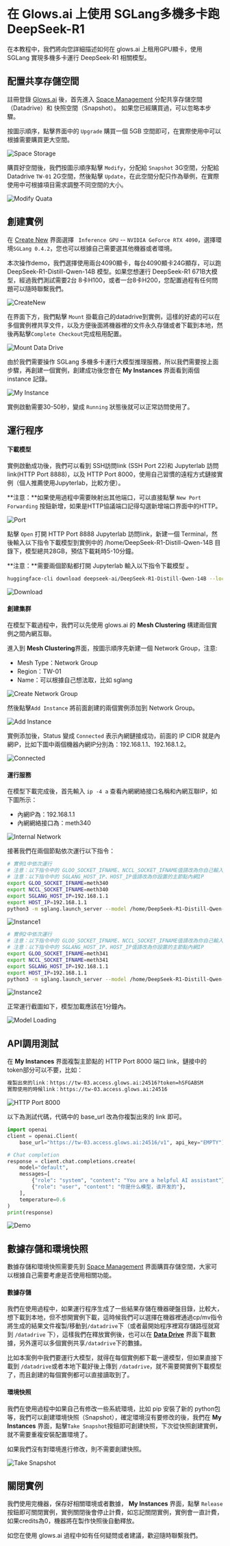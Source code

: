 # 在 Glows.ai 上使用 SGLang多機多卡跑DeepSeek-R1

在本教程中，我們將向您詳細描述如何在 glows.ai 上租用GPU顯卡，使用 SGLang 實現多機多卡運行 DeepSeek-R1 相關模型。



## 配置共享存儲空間

註冊登錄 [Glows.ai](https://glows.ai/) 後，首先進入 [Space Management](https://platform.glows.ai/space) 分配共享存儲空間（Datadrive）和 快照空間（Snapshot）。 如果您已經購買過，可以忽略本步驟。

按圖示順序，點擊界面中的 `Upgrade` 購買一個 5GB 空間即可，在實際使用中可以根據需要購買更大空間。

![Space Storage](../../../../tutorials-images/07.DeepSeekSGLang/01.SpaceStorage.png)

購買好空間後，我們按圖示順序點擊 `Modify`，分配給 `Snapshot` 3G空間，分配給 Datadrive `TW-01` 2G空間，然後點擊 `Update`，在此空間分配只作為舉例，在實際使用中可根據項目需求調整不同空間的大小。

![Modify Quata](../../../../tutorials-images/07.DeepSeekSGLang/02.ModifyQuota.png)



## 創建實例

在 [Create New](https://platform.glows.ai/create) 界面選擇 ` Inference GPU`  -- `NVIDIA GeForce RTX 4090`，選擇環境`SGLang 0.4.2`，您也可以根據自己需要選其他機器或者環境。

本次操作demo，我們選擇使用兩台4090顯卡，每台4090顯卡24G顯存，可以跑 DeepSeek-R1-Distill-Qwen-14B 模型。如果您想運行 DeepSeek-R1 671B大模型，經過我們測試需要2台 8卡H100，或者一台8卡H200，您配置過程有任何問題可以隨時聯繫我們。

![CreateNew](../../../../tutorials-images/07.DeepSeekSGLang/03.CreateNew.png)

在界面下方，我們點擊 `Mount` 掛載自己的datadrive到實例，這樣的好處的可以在多個實例裡共享文件，以及方便後面將機器裡的文件永久存儲或者下載到本地，然後再點擊`Complete Checkout`完成租用配置。

![Mount Data Drive](../../../../tutorials-images/07.DeepSeekSGLang/04.MountDataDrive.png)

由於我們需要操作 SGLang 多機多卡運行大模型推理服務，所以我們需要按上面步驟，再創建一個實例，創建成功後您會在 **My Instances** 界面看到兩個 instance 記錄。

![My Instance](../../../../tutorials-images/07.DeepSeekSGLang/05.MyInstance.png)

實例啟動需要30-50秒，變成 `Running` 狀態後就可以正常訪問使用了。

## 運行程序

#### 下載模型

實例啟動成功後，我們可以看到 SSH訪問link (SSH Port 22)和 Jupyterlab 訪問link(HTTP Port 8888)，以及 HTTP Port 8000，使用自己習慣的遠程方式鏈接實例（個人推薦使用Jupyterlab，比較方便）。

**注意：**如果使用過程中需要映射出其他端口，可以直接點擊 `New Port Forwarding` 按鈕新增，如果是HTTP協議端口記得勾選新增端口界面中的HTTP。

![Port](../../../../tutorials-images/07.DeepSeekSGLang/06.Port.png)

點擊 `Open` 打開 HTTP Port 8888  Jupyterlab 訪問link，新建一個 Terminal，然後輸入以下指令下載模型到實例中的 /home/DeepSeek-R1-Distill-Qwen-14B 目錄下，模型總共28GB，預估下載耗時5-10分鐘。

**注意：**需要兩個節點都打開 Jupyterlab 輸入以下指令下載模型 。

```bash
huggingface-cli download deepseek-ai/DeepSeek-R1-Distill-Qwen-14B --local-dir /home/DeepSeek-R1-Distill-Qwen-14B
```

![Download](../../../../tutorials-images/07.DeepSeekSGLang/07.Download.png)

#### 創建集群

在模型下載過程中，我們可以先使用 glows.ai 的 **Mesh Clustering** 構建兩個實例之間內網互聯。

進入到 **Mesh Clustering**界面，按圖示順序先新建一個 Network Group，注意:

- Mesh Type：Network Group
- Region：TW-01
- Name：可以根據自己想法取，比如 sglang

![Create Network Group](../../../../tutorials-images/07.DeepSeekSGLang/08.CreateNetworkGroup.png)

然後點擊`Add Instance` 將前面創建的兩個實例添加到 Network Group。

![Add Instance](../../../../tutorials-images/07.DeepSeekSGLang/09.AddInstance.png)

實例添加後，Status 變成 `Connected` 表示內網鏈接成功，前面的 IP CIDR 就是內網IP，比如下圖中兩個機器內網IP分別為：192.168.1.1、192.168.1.2。

![Connected](../../../../tutorials-images/07.DeepSeekSGLang/10.Connected.png)

#### 運行服務

在模型下載完成後，首先輸入 `ip -4 a` 查看內網網絡接口名稱和內網互聯IP，如下圖所示：

- 內網IP為：192.168.1.1
- 內網網絡接口為：meth340

![Internal Network](../../../../tutorials-images/07.DeepSeekSGLang/11.InternalNetwork.png)

接著我們在兩個節點依次運行以下指令：

```bash
# 實例1中依次運行
# 注意：以下指令中的 GLOO_SOCKET_IFNAME、NCCL_SOCKET_IFNAME值請改為你自己輸入 ip -4 a 查出的網絡接口名稱
# 注意：以下指令中的 SGLANG_HOST_IP、HOST_IP值請改為你設置的主節點內網IP
export GLOO_SOCKET_IFNAME=meth340
export NCCL_SOCKET_IFNAME=meth340
export SGLANG_HOST_IP=192.168.1.1
export HOST_IP=192.168.1.1
python3 -m sglang.launch_server --model /home/DeepSeek-R1-Distill-Qwen-14B --port 8000 --tp 2 --dist-init-addr 192.168.1.1:6379 --nnodes 2 --node-rank 0 --trust-remote-code --host 0.0.0.0
```

![Instance1](../../../../tutorials-images/07.DeepSeekSGLang/12.Instance1.png)

```bash
# 實例2中依次運行
# 注意：以下指令中的 GLOO_SOCKET_IFNAME、NCCL_SOCKET_IFNAME值請改為你自己輸入 ip -4 a 查出的網絡接口名稱
# 注意：以下指令中的 SGLANG_HOST_IP、HOST_IP值請改為你設置的主節點內網IP
export GLOO_SOCKET_IFNAME=meth341
export NCCL_SOCKET_IFNAME=meth341
export SGLANG_HOST_IP=192.168.1.1
export HOST_IP=192.168.1.1
python3 -m sglang.launch_server --model /home/DeepSeek-R1-Distill-Qwen-14B --port 8000 --tp 2 --dist-init-addr 192.168.1.1:6379 --nnodes 2 --node-rank 1 --trust-remote-code --host 0.0.0.0
```

![Instance2](../../../../tutorials-images/07.DeepSeekSGLang/13.Instance2.png)

正常運行截圖如下，模型加載應該在1分鐘內。

![Model Loading](../../../../tutorials-images/07.DeepSeekSGLang/14.ModelLoading.png)

## API調用測試

在 **My Instances** 界面複製主節點的 HTTP Port 8000 端口 link，鏈接中的 token部分可以不要，比如：

```bash
複製出來的link：https://tw-03.access.glows.ai:24516?token=hSFGABSM
實際使用的時候link：https://tw-03.access.glows.ai:24516
```

![HTTP Port 8000](../../../../tutorials-images/07.DeepSeekSGLang/15.HTTPPort8000.png)

以下為測試代碼，代碼中的 base_url 改為你複製出來的 link 即可。

```python
import openai
client = openai.Client(
    base_url="https://tw-03.access.glows.ai:24516/v1", api_key="EMPTY")

# Chat completion
response = client.chat.completions.create(
    model="default",
    messages=[
        {"role": "system", "content": "You are a helpful AI assistant"},
        {"role": "user", "content": "你是什么模型，谁开发的"},
    ],
    temperature=0.6
)
print(response)
```

![Demo](../../../../tutorials-images/07.DeepSeekSGLang/16.Demo.png)



## 數據存儲和環境快照

數據存儲和環境快照需要先到 [Space Management](https://platform.glows.ai/space) 界面購買存儲空間，大家可以根據自己需要考慮是否使用相關功能。

#### 數據存儲

我們在使用過程中，如果運行程序生成了一些結果存儲在機器硬盤目錄，比較大，想下載到本地，但不想開實例下載，這時候我們可以選擇在機器裡通過cp/mv指令將生成的結果文件複製/移動到`/datadrive`下（或者最開始程序裡寫存儲路徑就寫到 `/datadrive` 下），這樣我們在釋放實例後，也可以在 [**Data Drive**](https://platform.glows.ai/data) 界面下載數據，另外還可以多個實例共享`/datadrive`下的數據。

比如本案例中我們要運行大模型，就得在每個實例都下載一邊模型，但如果直接下載到  `/datadrive`或者本地下載好後上傳到 `/datadrive`，就不需要開實例下載模型了，而且創建的每個實例都可以直接讀取到了。

#### 環境快照

我們在使用過程中如果自己有修改一些系統環境，比如 pip 安裝了新的 python包等，我們可以創建環境快照（Snapshot），確定環境沒有要修改的後，我們在 **My Instances** 界面，點擊`Take Snapshot`按鈕即可創建快照，下次從快照創建實例，就不需要重複安裝配置環境了。

如果我們沒有對環境進行修改，則不需要創建快照。

![Take Snapshot](../../../../tutorials-images/07.DeepSeekSGLang/17.TakeSnapshot.png)



## 關閉實例

我們使用完機器，保存好相關環境或者數據， **My Instances** 界面，點擊 `Release` 按鈕即可關閉實例，實例關閉後會停止計費，如忘記關閉實例，實例會一直計費，如果credits為0，機器將在製作快照後自動釋放。


如您在使用 glows.ai 過程中如有任何疑問或者建議，歡迎隨時聯繫我們。

